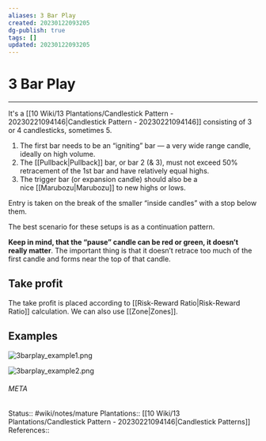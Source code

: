 ```yaml
---
aliases: 3 Bar Play
created: 20230122093205
dg-publish: true
tags: []
updated: 20230122093205
---
```

# 3 Bar Play
---
It's a [[10 Wiki/13 Plantations/Candlestick Pattern - 20230221094146\|Candlestick Pattern - 20230221094146]] consisting of 3 or 4 candlesticks, sometimes 5.

1. The first bar needs to be an “igniting” bar — a very wide range candle, ideally on high volume.
2. The [[Pullback\|Pullback]] bar, or bar 2 (& 3), must not exceed 50% retracement of the 1st bar and have relatively equal highs.
3. The trigger bar (or expansion candle) should also be a nice [[Marubozu\|Marubozu]] to new highs or lows.

Entry is taken on the break of the smaller “inside candles” with a stop below them.

The best scenario for these setups is as a continuation pattern.

**Keep in mind, that the “pause” candle can be red or green, it doesn’t really matter**. The important thing is that it doesn’t retrace too much of the first candle and forms near the top of that candle.

## Take profit
The take profit is placed according to [[Risk-Reward Ratio\|Risk-Reward Ratio]] calculation. We can also use [[Zone\|Zones]].

## Examples
![3barplay_example1.png](/img/user/90%20Meta/Attachments/Pasted/3barplay_example1.png)

![3barplay_example2.png](/img/user/90%20Meta/Attachments/Pasted/3barplay_example2.png)



###### META
Status:: #wiki/notes/mature 
Plantations:: [[10 Wiki/13 Plantations/Candlestick Pattern - 20230221094146\|Candlestick Patterns]]
References:: 
